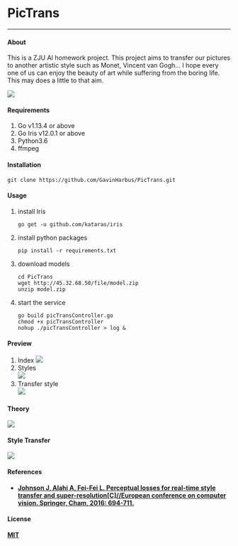 # PicTrans
---

#### About

This is a ZJU AI homework project. This project aims to transfer our pictures to another artistic style such as Monet, Vincent van Gogh... I hope every one of us can enjoy the beauty of art while suffering from the boring life. This may does a little to that aim.  

![](http://45.32.68.50/large/006y8mN6ly1g8wf72u861j32020u04qu.jpg)

#### Requirements

1. Go v1.13.4 or above
2. Go Iris v12.0.1 or above
3. Python3.6
4. ffmpeg

#### Installation

```shell
git clone https://github.com/GavinHarbus/PicTrans.git
``` 

#### Usage

1. install Iris

	```shell
	go get -u github.com/kataras/iris
	```

2. install python packages
	
	```shell
	pip install -r requirements.txt
	```

3. download models

	```shell
	cd PicTrans
	wget http://45.32.68.50/file/model.zip
	unzip model.zip
	```
	
4. start the service

	```shell
	go build picTransController.go
	chmod +x picTransController
	nohup ./picTransController > log &
	```

#### Preview

1. Index
	![](http://45.32.68.50/large/pictransindex.jpg)
2. Styles  
	![](http://45.32.68.50/large/pictransstyle.jpg)
3. Transfer style  
	![](http://45.32.68.50/large/pictranstransfer.jpg)

#### Theory

![](http://45.32.68.50/large/theory.jpg)  

#### Style Transfer

![](http://45.32.68.50/large/scream.gif)

#### References

* [**Johnson J, Alahi A, Fei-Fei L. Perceptual losses for real-time style transfer and super-resolution[C]//European conference on computer vision. Springer, Cham, 2016: 694-711.**](https://link.springer.com/chapter/10.1007/978-3-319-46475-6_43)

#### License

[**MIT**](https://github.com/GavinHarbus/PicTrans/LICENSE)

